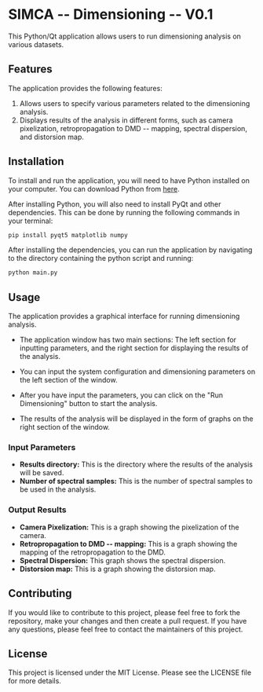 # SIMCA -- Dimensioning -- V0.1

This Python/Qt application allows users to run dimensioning analysis on various datasets.

## Features

The application provides the following features:

1. Allows users to specify various parameters related to the dimensioning analysis.
2. Displays results of the analysis in different forms, such as camera pixelization, retropropagation to DMD -- mapping, spectral dispersion, and distorsion map.

## Installation

To install and run the application, you will need to have Python installed on your computer. You can download Python from [here](https://www.python.org/downloads/).

After installing Python, you will also need to install PyQt and other dependencies. This can be done by running the following commands in your terminal:

```bash
pip install pyqt5 matplotlib numpy
```

After installing the dependencies, you can run the application by navigating to the directory containing the python script and running:

```bash
python main.py
```

## Usage

The application provides a graphical interface for running dimensioning analysis.

- The application window has two main sections: The left section for inputting parameters, and the right section for displaying the results of the analysis.

- You can input the system configuration and dimensioning parameters on the left section of the window.

- After you have input the parameters, you can click on the "Run Dimensioning" button to start the analysis.

- The results of the analysis will be displayed in the form of graphs on the right section of the window.

### Input Parameters

- **Results directory:** This is the directory where the results of the analysis will be saved.
- **Number of spectral samples:** This is the number of spectral samples to be used in the analysis.

### Output Results

- **Camera Pixelization:** This is a graph showing the pixelization of the camera.
- **Retropropagation to DMD -- mapping:** This is a graph showing the mapping of the retropropagation to the DMD.
- **Spectral Dispersion:** This graph shows the spectral dispersion.
- **Distorsion map:** This is a graph showing the distorsion map.

## Contributing

If you would like to contribute to this project, please feel free to fork the repository, make your changes and then create a pull request. If you have any questions, please feel free to contact the maintainers of this project.

## License

This project is licensed under the MIT License. Please see the LICENSE file for more details.
